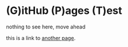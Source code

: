 # (G)itHub (P)ages (T)est

nothing to see here, move ahead

this is a link to [another page](anotherPage.md).
